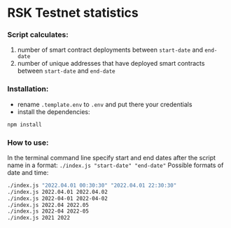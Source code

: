 # RSK Testnet statistics

### Script calculates:
1. number of smart contract deployments between `start-date` and `end-date`
2. number of unique addresses that have deployed smart contracts between `start-date` and `end-date`

### Installation:
- rename `.template.env` to `.env` and put there your credentials
- install the dependencies:
```bash
npm install
```
### How to use:
In the terminal command line specify start and end dates after the script name in a format:
`./index.js "start-date" "end-date"`
Possible formats of date and time:
```bash
./index.js "2022.04.01 00:30:30" "2022.04.01 22:30:30"
./index.js 2022.04.01 2022.04.02
./index.js 2022-04-01 2022-04-02
./index.js 2022.04 2022.05
./index.js 2022-04 2022-05
./index.js 2021 2022
```

